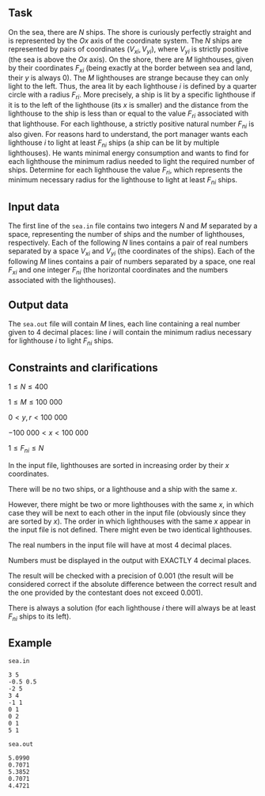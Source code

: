 ## Task

On the sea, there are $N$ ships. The shore is curiously perfectly straight and is represented by the $Ox$ axis of the coordinate system. The $N$ ships are represented by pairs of coordinates $(V_{xi}, V_{yi})$, where $V_{yi}$ is strictly positive (the sea is above the $Ox$ axis). On the shore, there are $M$ lighthouses, given by their coordinates $F_{xi}$ (being exactly at the border between sea and land, their $y$ is always $0$). The $M$ lighthouses are strange because they can only light to the left. Thus, the area lit by each lighthouse $i$ is defined by a quarter circle with a radius $F_{ri}$. More precisely, a ship is lit by a specific lighthouse if it is to the left of the lighthouse (its $x$ is smaller) and the distance from the lighthouse to the ship is less than or equal to the value $F_{ri}$ associated with that lighthouse. For each lighthouse, a strictly positive natural number $F_{ni}$ is also given. For reasons hard to understand, the port manager wants each lighthouse $i$ to light at least $F_{ni}$ ships (a ship can be lit by multiple lighthouses). He wants minimal energy consumption and wants to find for each lighthouse the minimum radius needed to light the required number of ships. Determine for each lighthouse the value $F_{ri}$, which represents the minimum necessary radius for the lighthouse to light at least $F_{ni}$ ships.

## Input data

The first line of the `sea.in` file contains two integers $N$ and $M$ separated by a space, representing the number of ships and the number of lighthouses, respectively. Each of the following $N$ lines contains a pair of real numbers separated by a space $V_{xi}$ and $V_{yi}$ (the coordinates of the ships). Each of the following $M$ lines contains a pair of numbers separated by a space, one real $F_{xi}$ and one integer $F_{ni}$ (the horizontal coordinates and the numbers associated with the lighthouses).

## Output data

The `sea.out` file will contain $M$ lines, each line containing a real number given to 4 decimal places: line $i$ will contain the minimum radius necessary for lighthouse $i$ to light $F_{ni}$ ships.

## Constraints and clarifications

$1 \leq N \leq 400$

$1 \leq M \leq 100\ 000$

$0 < y, r < 100\ 000$

$-100\ 000 < x < 100\ 000$

$1 \leq F_{ni} \leq N$

In the input file, lighthouses are sorted in increasing order by their $x$ coordinates.

There will be no two ships, or a lighthouse and a ship with the same $x$. 

However, there might be two or more lighthouses with the same $x$, in which case they will be next to each other in the input file (obviously since they are sorted by $x$). The order in which lighthouses with the same $x$ appear in the input file is not defined. There might even be two identical lighthouses.

The real numbers in the input file will have at most 4 decimal places.

Numbers must be displayed in the output with EXACTLY 4 decimal places.

The result will be checked with a precision of $0.001$ (the result will be considered correct if the absolute difference between the correct result and the one provided by the contestant does not exceed $0.001$).

There is always a solution (for each lighthouse $i$ there will always be at least $F_{ni}$ ships to its left).

## Example

`sea.in`

```
3 5
-0.5 0.5
-2 5
3 4
-1 1
0 1
0 2
0 1
5 1
```

`sea.out`

```
5.0990
0.7071
5.3852
0.7071
4.4721
```